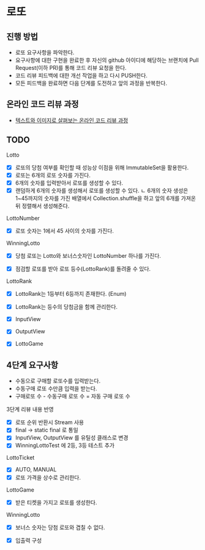 # 로또
## 진행 방법
* 로또 요구사항을 파악한다.
* 요구사항에 대한 구현을 완료한 후 자신의 github 아이디에 해당하는 브랜치에 Pull Request(이하 PR)를 통해 코드 리뷰 요청을 한다.
* 코드 리뷰 피드백에 대한 개선 작업을 하고 다시 PUSH한다.
* 모든 피드백을 완료하면 다음 단계를 도전하고 앞의 과정을 반복한다.

## 온라인 코드 리뷰 과정
* [텍스트와 이미지로 살펴보는 온라인 코드 리뷰 과정](https://github.com/next-step/nextstep-docs/tree/master/codereview)


## TODO
Lotto
- [x] 로또의 당첨 여부를 확인할 때 성능상 이점을 위해 ImmutableSet을 활용한다.
- [x] 로또는 6개의 로또 숫자를 가진다.
- [x] 6개의 숫자를 입력받아서 로또를 생성할 수 있다.
- [x] 랜덤하게 6개의 숫자를 생성해서 로또를 생성할 수 있다.
     ㄴ 6개의 숫자 생성은 1~45까지의 숫자를 가진 배열에서 Collection.shuffle을 하고 앞의 6개를 가져온 뒤 정렬해서 생성해준다.

LottoNumber
- [x] 로또 숫자는 1에서 45 사이의 숫자를 가진다.

WinningLotto
- [x] 당첨 로또는 Lotto와 보너스숫자인 LottoNumber 하나를 가진다.
- [x] 점검할 로또를 받아 로또 등수(LottoRank)를 돌려줄 수 있다.
 

LottoRank
- [x] LottoRank는 1등부터 6등까지 존재한다. (Enum)
- [x] LottoRank는 등수의 당첨금을 함께 관리한다.

- [x] InputView
- [x] OutputView
- [x] LottoGame

## 4단계 요구사항

* 수동으로 구매할 로또수를 입력받는다.
* 수동구매 로또 수만큼 입력을 받는다.
* 구매로또 수 - 수동구매 로또 수 = 자동 구매 로또 수

3단계 리뷰 내용 반영
- [x] 로또 순위 반환시 Stream 사용
- [x] final -> static final 로 통일
- [x] InputView, OutputView 를 유틸성 클래스로 변경
- [x] WinningLottoTest 에 2등, 3등 테스트 추가

LottoTicket
- [x] AUTO, MANUAL
- [x] 로또 가격을 상수로 관리한다.

LottoGame
- [x] 받은 티켓을 가지고 로또를 생성한다.

WinningLotto
- [x] 보너스 숫자는 당첨 로또와 겹칠 수 없다.

- [x] 입출력 구성
